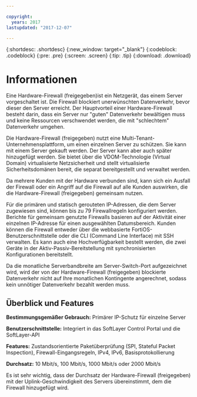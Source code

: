 ```yaml
---

copyright:
  years: 2017
lastupdated: "2017-12-07"

---
```


{:shortdesc: .shortdesc}
{:new_window: target="_blank"}
{:codeblock: .codeblock}
{:pre: .pre}
{:screen: .screen}
{:tip: .tip}
{:download: .download}

# Informationen

Eine Hardware-Firewall (freigegeben)ist ein Netzgerät, das einem Server vorgeschaltet ist. Die Firewall blockiert unerwünschten Datenverkehr, bevor dieser den Server erreicht. Der Hauptvorteil einer Hardware-Firewall besteht darin, dass ein Server nur "guten" Datenverkehr bewältigen muss und keine Ressourcen verschwendet werden, die mit "schlechtem" Datenverkehr umgehen. 

Die Hardware-Firewall (freigegeben) nutzt eine Multi-Tenant-Unternehmensplattform, um einen einzelnen Server zu schützen. Sie kann mit einem Server gekauft werden. Der Server kann aber auch später hinzugefügt werden. Sie bietet über die VDOM-Technologie (Virtual Domain) virtualisierte Netzsicherheit und stellt virtualisierte Sicherheitsdomänen bereit, die separat bereitgestellt und verwaltet werden.  

Da mehrere Kunden mit der Hardware verbunden sind, kann sich ein Ausfall der Firewall oder ein Angriff auf die Firewall auf alle Kunden auswirken, die die Hardware-Firewall (freigegeben) gemeinsam nutzen. 

Für die primären und statisch gerouteten IP-Adressen, die dem Server zugewiesen sind, können bis zu 79 Firewallregeln konfiguriert werden. Berichte für gemeinsam genutzte Firewalls basieren auf der Aktivität einer einzelnen IP-Adresse für einen ausgewählten Datumsbereich.
Kunden können die Firewall entweder über die webbasierte FortiOS-Benutzerschnittstelle oder die CLI (Command Line Interface) mit SSH verwalten. Es kann auch eine Hochverfügbarkeit bestellt werden, die zwei Geräte in der Aktiv-Passiv-Bereitstellung mit synchronisierten Konfigurationen bereitstellt.

Da die monatliche Serverbandbreite am Server-Switch-Port aufgezeichnet wird, wird der von der Hardware-Firewall (freigegeben) blockierte Datenverkehr nicht auf Ihre monatlichen Kontingente angerechnet, sodass kein unnötiger Datenverkehr bezahlt werden muss.

## Überblick und Features

**Bestimmungsgemäßer Gebrauch:** Primärer IP-Schutz für einzelne Server

**Benutzerschnittstelle:** Integriert in das SoftLayer Control Portal und die SoftLayer-API

**Features:** Zustandsorientierte Paketüberprüfung (SPI, Stateful Packet Inspection), Firewall-Eingangsregeln, IPv4, IPv6, Basisprotokollierung

**Durchsatz:** 10 Mbit/s, 100 Mbit/s, 1000 Mbit/s oder 2000 Mbit/s 

Es ist sehr wichtig, dass der Durchsatz der Hardware-Firewall (freigegeben) mit der Uplink-Geschwindigkeit des Servers übereinstimmt, dem die Firewall hinzugefügt wird.
